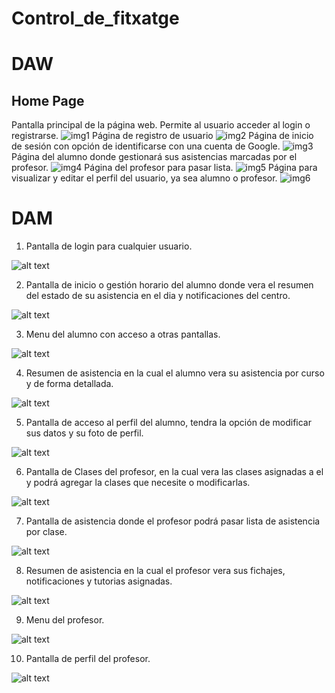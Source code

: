# Control_de_fitxatge

# DAW

## Home Page
Pantalla principal de la página web. Permite al usuario acceder al login o registrarse.
![img1](/img1.png)
Página de registro de usuario
![img2](/img2.png)
Página de inicio de sesión con opción de identificarse con una cuenta de Google.
![img3](/img3.png)
Página del alumno donde gestionará sus asistencias marcadas por el profesor.
![img4](/img4.png)
Página del profesor para pasar lista.
![img5](/img5.png)
Página para visualizar y editar el perfil del usuario, ya sea alumno o profesor.
![img6](/img6.png)

# DAM

1. Pantalla de login para cualquier usuario.

![alt text](img7.png)

2. Pantalla de inicio o gestión horario del alumno donde vera el resumen del estado de su asistencia en el dia y notificaciones del centro.

![alt text](img8.png)

3. Menu del alumno con acceso a otras pantallas.

![alt text](img9.png)

4. Resumen de asistencia en la cual el alumno vera su asistencia por curso y de forma detallada.

![alt text](img10.png)

5. Pantalla de acceso al perfil del alumno, tendra la opción de modificar sus datos y su foto de perfil.

![alt text](img11.png)

6. Pantalla de Clases del profesor, en la cual vera las clases asignadas a el y podrá agregar la clases que necesite o modificarlas.

![alt text](img12.png)

7. Pantalla de asistencia donde el profesor podrá pasar lista de asistencia por clase.

![alt text](img13.png)

8. Resumen de asistencia en la cual el profesor vera sus fichajes, notificaciones y tutorias asignadas.

![alt text](img14.png)

9. Menu del profesor.

![alt text](img15.png)

10. Pantalla de perfil del profesor.

![alt text](img16.png)